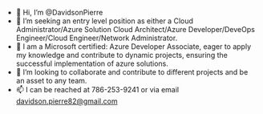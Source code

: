 - 👋 Hi, I’m @DavidsonPierre
- 👀 I’m seeking an entry level position as either a Cloud Administrator/Azure Solution Cloud Architect/Azure Developer/DeveOps Engineer/Cloud Engineer/Network Administrator.
- 🌱 I am a Microsoft certified: Azure Developer Associate, eager to apply my knowledge and contribute to dynamic projects, ensuring the successful implementation of azure solutions.
- 💞️ I’m looking to collaborate and contribute to different projects and be an asset to any team. 
- 📫 I can be reached at 786-253-9241 or via email davidson.pierre82@gmail.com

<!---
DavidsonPierre/DavidsonPierre is a ✨ special ✨ repository because its `README.md` (this file) appears on your GitHub profile.
You can click the Preview link to take a look at your changes.
--->
